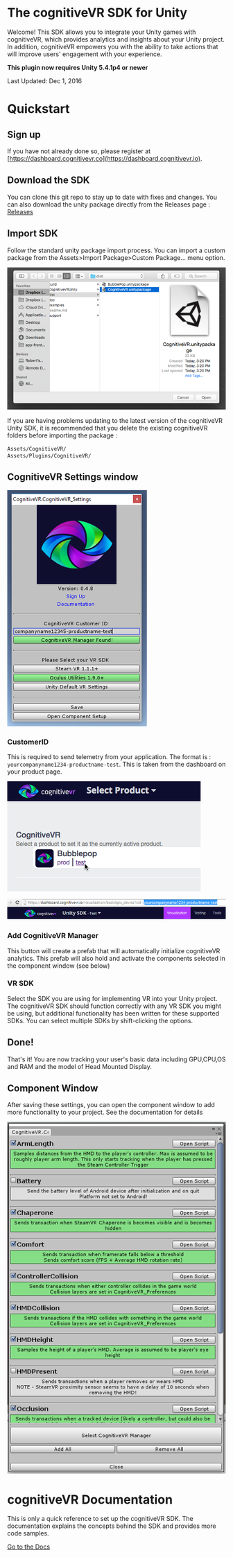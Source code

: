 The cognitiveVR SDK for Unity
=========
Welcome!  This SDK allows you to integrate your Unity games with cognitiveVR, which provides analytics and insights about your Unity project.  In addition, cognitiveVR empowers you with the ability to take actions that will improve users' engagement with your experience.

**This plugin now requires Unity 5.4.1p4 or newer**

Last Updated: Dec 1, 2016


Quickstart
=========
## Sign up
If you have not already done so, please register at
[https://dashboard.cognitivevr.co](https://dashboard.cognitivevr.io).

## Download the SDK
You can clone this git repo to stay up to date with fixes and changes. You can also download the unity package directly from the Releases page : [Releases](https://github.com/CognitiveVR/cvr-sdk-unity/releases)

## Import SDK
Follow the standard unity package import process. You can import a custom package from the Assets>Import Package>Custom Package... menu option.

![Importing the Custom Package for the cognitiveVR SDK](doc/25_import_custom_package_bubblepop.png)

If you are having problems updating to the latest version of the cognitiveVR Unity SDK, it is recommended that you delete the existing cognitiveVR folders before importing the package :
```
Assets/CognitiveVR/
Assets/Plugins/CognitiveVR/
```

## CognitiveVR Settings window
![cognitiveVR Settings Popup](doc/init_window.PNG)

### CustomerID
This is required to send telemetry from your application. The format is : ```yourcompanyname1234-productname-test```. This is taken from the dashboard on your product page.

![cognitiveVR Product Page](doc/13_cognitivevr_choose_product.png)


![cognitiveVR Customer ID](doc/customer_id.PNG)

### Add CognitiveVR Manager
This button will create a prefab that will automatically initialize cognitiveVR analytics. This prefab will also hold and activate the components selected in the component window (see below)

### VR SDK
Select the SDK you are using for implementing VR into your Unity project. The cognitiveVR SDK should function correctly with any VR SDK you might be using, but additional functionality has been written for these supported SDKs. You can select multiple SDKs by shift-clicking the options.

## Done!
That's it! You are now tracking your user's basic data including GPU,CPU,OS and RAM and the model of Head Mounted Display.

## Component Window
After saving these settings, you can open the component window to add more functionality to your project. See the documentation for details

![cognitiveVR Component Window](doc/component_window.png)

cognitiveVR Documentation
=========
This is only a quick reference to set up the cognitiveVR SDK. The documentation explains the concepts behind the SDK and provides more code samples.

[Go to the Docs](http://docs.cognitivevr.io/unity/get-started/)